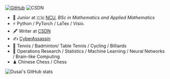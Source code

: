 <!-- ### Yoo, I'm BigCatHu 👋
![Typing SVG](https://readme-typing-svg.herokuapp.com?font=DynaPuff&size=20&pause=1000&color=9999FF&center=true&vCenter=true&width=500&height=22&lines=A+passionate+web+developer+based+in+Beijing.++%F0%9F%91%8B) -->

[![GitHub](https://img.shields.io/badge/dynamic/json?logo=github&label=GitHub&labelColor=495867&color=495867&query=%24.data.totalSubs&url=https%3A%2F%2Fapi.spencerwoo.com%2Fsubstats%2F%3Fsource%3Dgithub%26queryKey%3Dhayschan&style=flat-square)](https://github.com/BigCatHu)
![CSDN](https://img.shields.io/badge/Blogger-CSDN-orange)

<!--
[![RSS](https://img.shields.io/badge/dynamic/json?logo=rss&logoColor=white&label=RSS&labelColor=95B8D1&color=95B8D1&query=%24.data.totalSubs&url=https%3A%2F%2Fapi.spencerwoo.com%2Fsubstats%2F%3Fsource%3Dfeedly%257Cinoreader%257CfeedsPub%26queryKey%3Dhttps://haysc.tech/feed.xml&style=flat-square)](https://haysc.tech/)
-->
<!-- ![Python](https://img.shields.io/badge/python-3.9-orange?style=for-the-badge&logo=python&logoColor=orange) -->

- 🍻 Junior at 🇨🇳 [NCU](http://www.ncu.edu.cn/), _BSc in Mathematics and Applied Mathematics_
- ⚡ Python / PyTorch / LaTex / Visio.
- 🖋 Writer at [CSDN](https://blog.csdn.net/)
- ✍️ [CyberAssassin](https://blog.csdn.net/qq_56731654?spm=1000.2115.3001.5343)
- 🏃 Tennis / Badminton/ Table Tennis / Cycling / Billiards
- 🥋 Operations Research / Statistics / Machine Learning / Neural Networks / Brain-like Computing
- ♟ Chinese Chess / Chess 


![Dusai's GitHub stats](https://github-readme-stats.vercel.app/api?username=BigCatHu)
<!-- ![BigCatHu's Most used languages](https://github-readme-stats.vercel.app/api/top-langs/?username=BigCatHu&layout=compact&hide_border=true&langs_count=10) -->
<!-- ##### GitHub status: -->

<!-- ![Contributition](https://github-readme-activity-graph.cyclic.app/graph?username=BigCatHU&theme=github) -->

<!--
**BigCatHu/BigCatHu** is a ✨ _special_ ✨ repository because its `README.md` (this file) appears on your GitHub profile.

Here are some ideas to get you started:

- 🔭 I’m currently working on ...
- 🌱 I’m currently learning ...
- 👯 I’m looking to collaborate on ...
- 🤔 I’m looking for help with ...
- 💬 Ask me about ...
- 📫 How to reach me: ...
- 😄 Pronouns: ...
- ⚡ Fun fact: ...
-->
